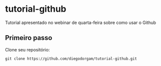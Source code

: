 # tutorial-github

Tutorial apresentado no webinar de quarta-feira sobre como usar o Github

## Primeiro passo

Clone seu repositório:

```
git clone https://github.com/diegodorgam/tutorial-github.git

```

